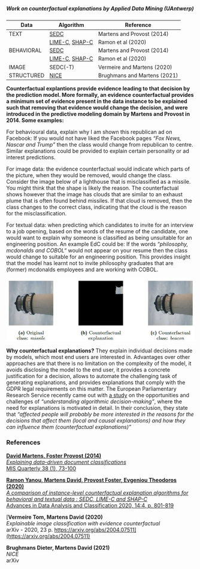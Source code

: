 ##### Work on counterfactual explanations by Applied Data Mining (UAntwerp)


| Data       | Algorithm                                                                                                              | Reference                    |
|------------|------------------------------------------------------------------------------------------------------------------------|------------------------------|
| TEXT       | [SEDC](https://github.com/ADMAntwerp/edc)                                                                              | Martens and Provost (2014)   |
|            | [LIME-C](https://github.com/ADMAntwerp/LimeCounterfactual), [SHAP-C](https://github.com/ADMAntwerp/ShapCounterfactual) | Ramon et al (2020)           |
| BEHAVIORAL | [SEDC](https://github.com/ADMAntwerp/edc)                                                                              | Martens and Provost (2014)   |
|            | [LIME-C](https://github.com/ADMAntwerp/LimeCounterfactual), [SHAP-C](https://github.com/ADMAntwerp/ShapCounterfactual) | Ramon et al (2020)           |
| IMAGE      | SEDC(-T)                                                                                                               | Vermeire and Martens (2020)  |
| STRUCTURED | [NICE](https://github.com/ADMAntwerp/NICE)                                                                                                                   | Brughmans and Martens (2021) |

**Counterfactual explantions provide evidence leading to that decision by the prediction model. More formally, an evidence counterfactual provides a minimum set of evidence present in the data instance to be explained such that removing that evidence would change the decision, and were introduced in the predictive modeling domain by Martens and Provost in 2014. Some examples:**

For behavioural data, explain why I am shown this republican ad on Facebook: If you would not have liked the Facebook pages *“Fox News, Nascar and Trump”* then the class would change from republican to centre. Similar explanations could be provided to explain certain personality or ad interest predictions.

For image data: the evidence counterfactual would indicate which parts of the picture, when they would be removed, would change the class. Consider the image below of a lighthouse that is misclassified as a missile. You might think that the shape is likely the reason. The counterfactual shows however that the image has clouds that are similar to an exhaust plume that is often found behind missiles. If that cloud is removed, then the class changes to the correct class, indicating that the cloud is the reason for the misclassification.

For textual data: when predicting which candidates to invite for an interview to a job opening, based on the words of the resume of the candidate, one would want to explain why someone is classified as being unsuitable for an engineering position. An example EdC could be: If the words *“philosophy, mcdonalds and COBOL“* would not appear on your resume then the class would change to suitable for an engineering position. This provides insight that the model has learnt not to invite philosophy graduates that are (former) mcdonalds employees and are working with COBOL.


![Image counterfactual examples](resources/cf_examples.jpeg)

**Why counterfactual explanations?**
They explain individual decisions made by models, which most end users are interested in. Advantages over other approaches are that there is no limitation on the complexity of the model, it avoids disclosing the model to the end user, it provides a concrete justification for a decision, allows to automate the challenging task of generating explanations, and provides explanations that comply with the GDPR legal requirements on this matter. The European Parliamentary Research Service recently came out with [a study](https://www.europarl.europa.eu/thinktank/en/document.html?reference=EPRS_STU(2019)624261) on the opportunities and challenges of *“understanding algorithmic decision-making”*, where the need for explanations is motivated in detail. In their conclusion, they state that *“affected people will probably be more interested in the reasons for the decisions that affect them (local and causal explanations) and how they can influence them (counterfactual explanations)”* 

### References

[**David Martens, Foster Provost (2014)** <br>
*Explaining data-driven document classifications* <br>
MIS Quarterly 38 (1), 73-100](https://archivefda.dlib.nyu.edu/jspui/bitstream/2451/31831/2/Provost%202_13.02.pdf)

[**Ramon Yanou, Martens David, Provost Foster, Evgeniou Theodoros (2020)** <br>
*A comparison of instance-level counterfactual explanation algorithms for behavioral and textual data : SEDC, LIME-C and SHAP-C* <br>
Advances in Data Analysis and Classification 2020, 14:4, p. 801-819](https://rdcu.be/b6HCl)

[**Vermeire Tom, Martens David (2020)** <br>
*Explainable image classification with evidence counterfactual* <br>
arXiv - 2020, 23 p. https://arxiv.org/abs/2004.07511](https://arxiv.org/abs/2004.07511)

**Brughmans Dieter, Martens David (2021)** <br>
*NICE* <br>
arXiv
